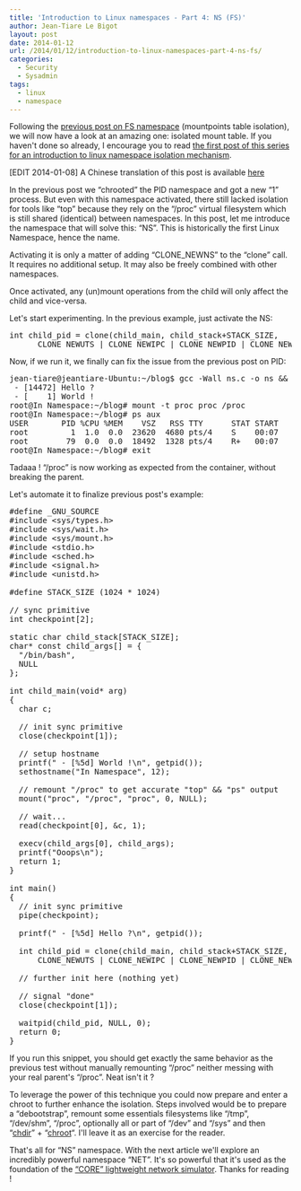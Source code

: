 ```yaml
---
title: 'Introduction to Linux namespaces - Part 4: NS (FS)'
author: Jean-Tiare Le Bigot
layout: post
date: 2014-01-12
url: /2014/01/12/introduction-to-linux-namespaces-part-4-ns-fs/
categories:
  - Security
  - Sysadmin
tags:
  - linux
  - namespace
---
```

Following the [previous post on FS namespace][1] (mountpoints table isolation), we will now have a look at an amazing one: isolated mount table. If you haven't done so already, I encourage you to read [the first post of this series for an introduction to linux namespace isolation mechanism][2].

[EDIT 2014-01-08] A Chinese translation of this post is available [here][3]

In the previous post we &#8220;chrooted&#8221; the PID namespace and got a new &#8220;1&#8221; process. But even with this namespace activated, there still lacked isolation for tools like &#8220;top&#8221; because they rely on the &#8220;/proc&#8221; virtual filesystem which is still shared (identical) between namespaces. In this post, let me introduce the namespace that will solve this: &#8220;NS&#8221;. This is historically the first Linux Namespace, hence the name.

Activating it is only a matter of adding &#8220;CLONE_NEWNS&#8221; to the &#8220;clone&#8221; call. It requires no additional setup. It may also be freely combined with other namespaces.

Once activated, any (un)mount operations from the child will only affect the child and vice-versa.

Let's start experimenting. In the previous example, just activate the NS:

<!--more-->

<pre class="brush: cpp; first-line: 43; title: activate-ns-snippet.c; notranslate" title="activate-ns-snippet.c">int child_pid = clone(child_main, child_stack+STACK_SIZE, 
      CLONE_NEWUTS | CLONE_NEWIPC | CLONE_NEWPID | CLONE_NEWNS | SIGCHLD, NULL);
</pre>

Now, if we run it, we finally can fix the issue from the previous post on PID:

<pre class="brush: plain; highlight: [4,7,8]; title: ; notranslate" title="">jean-tiare@jeantiare-Ubuntu:~/blog$ gcc -Wall ns.c -o ns && sudo ./ns
 - [14472] Hello ?
 - [    1] World !
root@In Namespace:~/blog# mount -t proc proc /proc
root@In Namespace:~/blog# ps aux
USER       PID %CPU %MEM    VSZ   RSS TTY      STAT START   TIME COMMAND
root         1  1.0  0.0  23620  4680 pts/4    S    00:07   0:00 /bin/bash
root        79  0.0  0.0  18492  1328 pts/4    R+   00:07   0:00 ps aux
root@In Namespace:~/blog# exit
</pre>

Tadaaa ! &#8220;/proc&#8221; is now working as expected from the container, without breaking the parent.

Let's automate it to finalize previous post's example:

<pre class="brush: cpp; highlight: [4,33,51]; title: main-4-ns.c; notranslate" title="main-4-ns.c">#define _GNU_SOURCE
#include &lt;sys/types.h&gt;
#include &lt;sys/wait.h&gt;
#include &lt;sys/mount.h&gt;
#include &lt;stdio.h&gt;
#include &lt;sched.h&gt;
#include &lt;signal.h&gt;
#include &lt;unistd.h&gt;

#define STACK_SIZE (1024 * 1024)

// sync primitive
int checkpoint[2];

static char child_stack[STACK_SIZE];
char* const child_args[] = {
  "/bin/bash",
  NULL
};

int child_main(void* arg)
{
  char c;

  // init sync primitive
  close(checkpoint[1]);

  // setup hostname
  printf(" - [%5d] World !\n", getpid());
  sethostname("In Namespace", 12);

  // remount "/proc" to get accurate "top" && "ps" output
  mount("proc", "/proc", "proc", 0, NULL);

  // wait...
  read(checkpoint[0], &c, 1);

  execv(child_args[0], child_args);
  printf("Ooops\n");
  return 1;
}

int main()
{
  // init sync primitive
  pipe(checkpoint);

  printf(" - [%5d] Hello ?\n", getpid());

  int child_pid = clone(child_main, child_stack+STACK_SIZE,
      CLONE_NEWUTS | CLONE_NEWIPC | CLONE_NEWPID | CLONE_NEWNS | SIGCHLD, NULL);

  // further init here (nothing yet)

  // signal "done"
  close(checkpoint[1]);

  waitpid(child_pid, NULL, 0);
  return 0;
}
</pre>

If you run this snippet, you should get exactly the same behavior as the previous test without manually remounting &#8220;/proc&#8221; neither messing with your real parent's &#8220;/proc&#8221;. Neat isn't it ?

To leverage the power of this technique you could now prepare and enter a chroot to further enhance the isolation. Steps involved would be to prepare a &#8220;debootstrap&#8221;, remount some essentials filesystems like &#8220;/tmp&#8221;, &#8220;/dev/shm&#8221;, &#8220;/proc&#8221;, optionally all or part of &#8220;/dev&#8221; and &#8220;/sys&#8221; and then &#8220;[chdir][4]&#8221; + &#8220;[chroot][5]&#8220;. I'll leave it as an exercise for the reader.

That's all for &#8220;NS&#8221; namespace. With the next article we'll explore an incredibly powerful namespace &#8220;NET&#8221;. It's so powerful that it's used as the foundation of the [&#8220;CORE&#8221; lightweight network simulator][6]. Thanks for reading !

 [1]: https://blog.jtlebi.fr/2014/01/05/introduction-to-linux-namespaces-part-3-pid/ "Introduction to Linux namespaces – Part 4: NS (FS)"
 [2]: https://blog.jtlebi.fr/2013/12/22/introduction-to-linux-namespaces-part-1-uts/ "Introduction to Linux namespaces – Part 1: UTS"
 [3]: http://blog.lucode.net/linux/intro-Linux-namespace-4.html
 [4]: http://linux.die.net/man/2/chdir "man chdir"
 [5]: http://linux.die.net/man/1/chroot "man Chroot"
 [6]: http://cs.itd.nrl.navy.mil/work/core/index.php